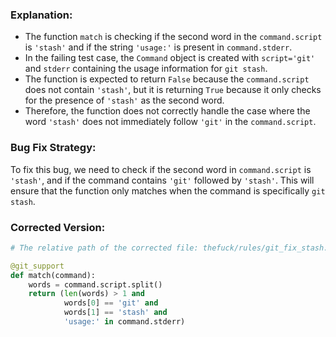 ### Explanation:
- The function `match` is checking if the second word in the `command.script` is `'stash'` and if the string `'usage:'` is present in `command.stderr`.
- In the failing test case, the `Command` object is created with `script='git'` and `stderr` containing the usage information for `git stash`.
- The function is expected to return `False` because the `command.script` does not contain `'stash'`, but it is returning `True` because it only checks for the presence of `'stash'` as the second word.
- Therefore, the function does not correctly handle the case where the word `'stash'` does not immediately follow `'git'` in the `command.script`.

### Bug Fix Strategy:
To fix this bug, we need to check if the second word in `command.script` is `'stash'`, and if the command contains `'git'` followed by `'stash'`. This will ensure that the function only matches when the command is specifically `git stash`.

### Corrected Version:

```python
# The relative path of the corrected file: thefuck/rules/git_fix_stash.py

@git_support
def match(command):
    words = command.script.split()
    return (len(words) > 1 and 
            words[0] == 'git' and 
            words[1] == 'stash' and 
            'usage:' in command.stderr)
```